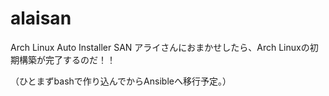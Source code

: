 # alaisan
Arch Linux Auto Installer SAN
アライさんにおまかせしたら、Arch Linuxの初期構築が完了するのだ！！

（ひとまずbashで作り込んでからAnsibleへ移行予定。）
